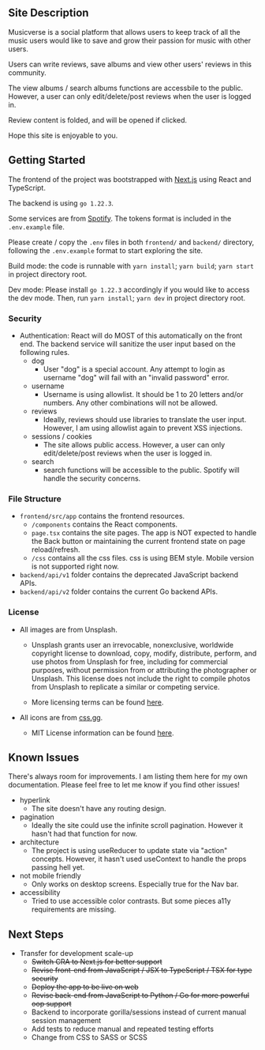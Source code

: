 ## Site Description

Musicverse is a social platform that allows users to keep track of all the music users would like to save and grow their passion for music with other users. 

Users can write reviews, save albums and view other users' reviews in this community.

The view albums / search albums functions are accessbile to the public. However, a user can only edit/delete/post reviews when the user is logged in.

Review content is folded, and will be opened if clicked.

Hope this site is enjoyable to you.

## Getting Started

The frontend of the project was bootstrapped with [Next.js](https://nextjs.org/) using React and TypeScript.

The backend is using `go 1.22.3`.

Some services are from [Spotify](https://spotify.com). The tokens format is included in the `.env.example` file.

Please create / copy the `.env` files in both `frontend/` and `backend/` directory, following the `.env.example` format to start exploring the site.

Build mode: the code is runnable with `yarn install`; `yarn build`; `yarn start` in project directory root.

Dev mode: Please install `go 1.22.3` accordingly if you would like to access the dev mode. Then, run `yarn install`; `yarn dev` in project directory root.

### Security

- Authentication: React will do MOST of this automatically on the front end. The backend service will sanitize the user input based on the following rules.
    - dog
        - User "dog" is a special account. Any attempt to login as username "dog" will fail with an "invalid password" error.
    - username
        - Username is using allowlist. It should be 1 to 20 letters and/or numbers. Any other combinations will not be allowed.
    - reviews
        - Ideally, reviews should use libraries to translate the user input. However, I am using allowlist again to prevent XSS injections.
    - sessions / cookies
        - The site allows public access. However, a user can only edit/delete/post reviews when the user is logged in.
    - search
        - search functions will be accessible to the public. Spotify will handle the security concerns.

### File Structure
- `frontend/src/app` contains the frontend resources.
    - `/components` contains the React components.
    - `page.tsx` contains the site pages. The app is NOT expected to handle the Back button or maintaining the current frontend state on page reload/refresh.
    - `/css` contains all the css files. css is using BEM style. Mobile version is not supported right now.
- `backend/api/v1` folder contains the deprecated JavaScript backend APIs.
- `backend/api/v2` folder contains the current Go backend APIs.

### License

- All images are from Unsplash.
    - Unsplash grants user an irrevocable, nonexclusive, worldwide copyright license to download, copy, modify, distribute, perform, and use photos from Unsplash for free, including for commercial purposes, without permission from or attributing the photographer or Unsplash. This license does not include the right to compile photos from Unsplash to replicate a similar or competing service.

    - More licensing terms can be found [here](https://facebook.github.io/create-react-app/docs/getting-started).

- All icons are from [css.gg](https://css.gg/).
  - MIT License information can be found [here](https://css.gg/doc/licence).

## Known Issues

There's always room for improvements. I am listing them here for my own documentation. Please feel free to let me know if you find other issues!

- hyperlink
    - The site doesn't have any routing design.
- pagination
    - Ideally the site could use the infinite scroll pagination. However it hasn't had that function for now.
- architecture
    - The project is using useReducer to update state via "action" concepts. However, it hasn't used useContext to handle the props passing hell yet.
- not mobile friendly
    - Only works on desktop screens. Especially true for the Nav bar.
- accessibility
    - Tried to use accessible color contrasts. But some pieces a11y requirements are missing.
   
## Next Steps

- Transfer for development scale-up
    - ~~Switch CRA to Next.js for better support~~
    - ~~Revise front-end from JavaScript / JSX to TypeScript / TSX for type security~~
    - ~~Deploy the app to be live on web~~
    - ~~Revise back-end from JavaScript to Python / Go for more powerful oop support~~
    - Backend to incorporate gorilla/sessions instead of current manual session management
    - Add tests to reduce manual and repeated testing efforts
    - Change from CSS to SASS or SCSS
